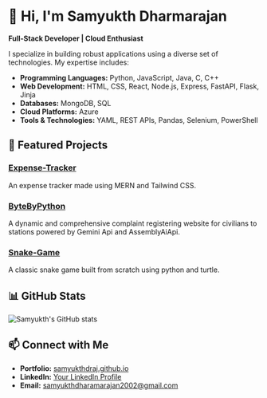# 👋 Hi, I'm Samyukth Dharmarajan

**Full-Stack Developer | Cloud Enthusiast**

I specialize in building robust applications using a diverse set of technologies. My expertise includes:

- **Programming Languages:** Python, JavaScript, Java, C, C++
- **Web Development:** HTML, CSS, React, Node.js, Express, FastAPI, Flask, Jinja
- **Databases:** MongoDB, SQL
- **Cloud Platforms:** Azure
- **Tools & Technologies:** YAML, REST APIs, Pandas, Selenium, PowerShell

## 🚀 Featured Projects

### [Expense-Tracker](https://github.com/samyukthdraj/Expense-Tracker)
An expense tracker made using MERN and Tailwind CSS. 

### [ByteByPython](https://github.com/samyukthdraj/ByteByPython)
A dynamic and comprehensive complaint registering website for civilians to stations powered by Gemini Api and AssemblyAiApi.

### [Snake-Game](https://github.com/samyukthdraj/Snake-Game)
A classic snake game built from scratch using python and turtle.

## 📊 GitHub Stats

![Samyukth's GitHub stats](https://github-readme-stats.vercel.app/api?username=samyukthdraj&show_icons=true&theme=default)

## 📫 Connect with Me

- **Portfolio:** [samyukthdraj.github.io](https://samyukthdraj.github.io)
- **LinkedIn:** [Your LinkedIn Profile](https://www.linkedin.com/in/your-profile)
- **Email:** [samyukthdharamarajan2002@gmail.com](mailto:samyukthdharamarajan2002@gmail.com)
